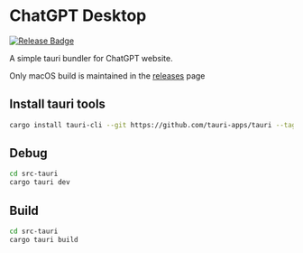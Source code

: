 # ChatGPT Desktop

[![Release Badge](https://img.shields.io/badge/release-ChatgptDesktop-green)](https://github.com/Akagi201/chatgpt-desktop/releases/latest)

A simple tauri bundler for ChatGPT website.

Only macOS build is maintained in the [releases](https://github.com/Akagi201/chatgpt-desktop/releases/latest) page

## Install tauri tools

```sh
cargo install tauri-cli --git https://github.com/tauri-apps/tauri --tag tauri-v2.0.0-alpha.20
```

## Debug

```sh
cd src-tauri
cargo tauri dev
```

## Build

```sh
cd src-tauri
cargo tauri build
```

